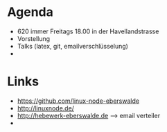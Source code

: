 Agenda
====================
- 620 immer Freitags 18.00 in der Havellandstrasse
- Vorstellung
- Talks (latex, git, emailverschlüsselung)
-  

Links
====================
- https://github.com/linux-node-eberswalde
- http://linuxnode.de/
- http://hebewerk-eberswalde.de --> email verteiler
-  

